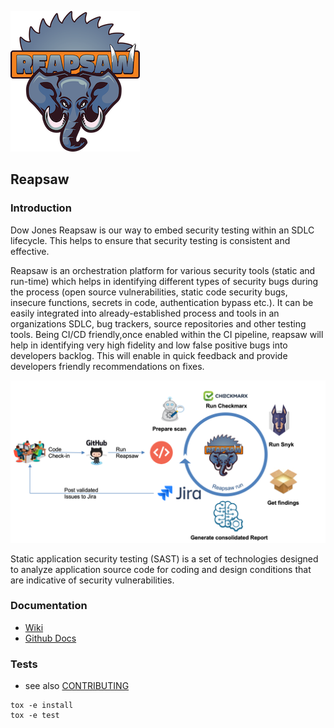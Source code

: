 ![Reapsaw](docs/logo.png)
## Reapsaw


### Introduction

Dow Jones Reapsaw is our way to embed security testing within an SDLC lifecycle. This helps to ensure that security testing is consistent and effective.

Reapsaw is an orchestration platform for various security tools (static and run-time) which helps in identifying different types of security bugs during the process (open source vulnerabilities, static code security bugs,  insecure functions, secrets in code, authentication bypass etc.). 
It can be easily integrated into already-established process and tools in an organizations SDLC, bug trackers, source repositories and other testing tools. Being CI/CD friendly,once enabled within the CI pipeline, reapsaw will help in identifying very high fidelity and low false positive bugs into developers backlog. This will enable in quick feedback and provide developers friendly recommendations on fixes. 


![Reapsaw](docs/execution-model.png)

Static application security testing (SAST) is a set of technologies designed to analyze application source code for coding and design conditions that are indicative of security vulnerabilities.

### Documentation
- [Wiki](https://github.com/dowjones/reapsaw/wiki)
- [Github Docs](https://github.com/dowjones/reapsaw/tree/develop/docs)

### Tests

- see also [CONTRIBUTING](https://github.com/dowjones/reapsaw/blob/master/CONTRIBUTING.md)

```
tox -e install
tox -e test
```